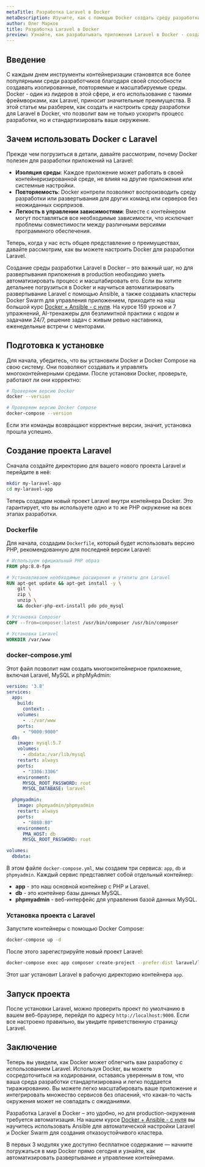 ```yaml
---
metaTitle: Разработка Laravel в Docker
metaDescription: Изучите, как с помощью Docker создать среду разработки для Laravel - от установки до настройки контейнеров и управления ними
author: Олег Марков
title: Разработка Laravel в Docker
preview: Узнайте, как разрабатывать приложения Laravel в Docker - создайте, настройте и управляйте контейнерами для эффективной работы. Пошаговое руководство поможет вам разобраться в процессе
---
```


## Введение

С каждым днем инструменты контейнеризации становятся все более популярными среди разработчиков благодаря своей способности создавать изолированные, повторяемые и масштабируемые среды. Docker - один из лидеров в этой сфере, и его использование с такими фреймворками, как Laravel, приносит значительные преимущества. В этой статье мы разберем, как создать и настроить среду разработки для Laravel в Docker, что позволит вам не только ускорить процесс разработки, но и стандартизировать ваше окружение.

## Зачем использовать Docker с Laravel

Прежде чем погрузиться в детали, давайте рассмотрим, почему Docker полезен для разработки приложений на Laravel:

- **Изоляция среды**: Каждое приложение может работать в своей контейнеризированной среде, не влияя на другие приложения или системные настройки.
- **Повторяемость**: Docker контрели позволяют воспроизводить среду разработки или развертывания для других команд или серверов без неожиданных сюрпризов.
- **Легкость в управлении зависимостями**: Вместе с контейнером могут поставляться все необходимые зависимости, что исключает проблемы совместимости между различными версиями программного обеспечения.

Теперь, когда у нас есть общее представление о преимуществах, давайте рассмотрим, как вы можете настроить Docker для разработки Laravel.

Создание среды разработки Laravel в Docker – это важный шаг, но для развертывания приложения в production необходимо уметь автоматизировать процесс и масштабировать его. Если вы хотите детальнее погрузиться в Docker и научиться автоматизировать развертывание Laravel с помощью Ansible, а также создавать кластеры Docker Swarm для управления приложением, приходите на наш большой курс [Docker + Ansible - с нуля](https://purpleschool.ru/course/docker). На курсе 159 уроков и 7 упражнений, AI-тренажеры для безлимитной практики с кодом и задачами 24/7, решение задач с живым ревью наставника, еженедельные встречи с менторами.

## Подготовка к установке

Для начала, убедитесь, что вы установили Docker и Docker Compose на свою систему. Они позволяют создавать и управлять многоконтейнерными средами. После установки Docker, проверьте, работают ли они корректно:

```bash
# Проверяем версию Docker
docker --version

# Проверяем версию Docker Compose
docker-compose --version
```

Если эти команды возвращают корректные версии, значит, установка прошла успешно.

## Создание проекта Laravel

Сначала создайте директорию для вашего нового проекта Laravel и перейдите в неё:

```bash
mkdir my-laravel-app
cd my-laravel-app
```

Теперь создадим новый проект Laravel внутри контейнера Docker. Это гарантирует, что вы используете одно и то же PHP окружение на всех этапах разработки.

### Dockerfile

Для начала, создадим `Dockerfile`, который будет использовать версию PHP, рекомендованную для последней версии Laravel:

```dockerfile
# Используем официальный PHP образ
FROM php:8.0-fpm

# Устанавливаем необходимые расширения и утилиты для Laravel
RUN apt-get update && apt-get install -y \
    git \
    zip \
    unzip \
    && docker-php-ext-install pdo pdo_mysql

# Установка Composer
COPY --from=composer:latest /usr/bin/composer /usr/bin/composer

# Установка Laravel
WORKDIR /var/www
```

### docker-compose.yml

Этот файл позволит нам создать многоконтейнерное приложение, включая Laravel, MySQL и phpMyAdmin:

```yaml
version: '3.8'
services:
  app:
    build:
      context: .
    volumes:
      - .:/var/www
    ports:
      - "9000:9000"
  db:
    image: mysql:5.7
    volumes:
      - dbdata:/var/lib/mysql
    restart: always
    ports:
      - "3306:3306"
    environment:
      MYSQL_ROOT_PASSWORD: root
      MYSQL_DATABASE: laravel

  phpmyadmin:
    image: phpmyadmin/phpmyadmin
    restart: always
    ports:
      - "8080:80"
    environment:
      PMA_HOST: db
      MYSQL_ROOT_PASSWORD: root

volumes:
  dbdata:
```

В этом файле `docker-compose.yml`, мы создаем три сервиса: `app`, `db` и `phpmyadmin`. Каждый сервис представляет собой отдельный контейнер:

- **app** - это наш основной контейнер с PHP и Laravel.
- **db** - это контейнер базы данных MySQL.
- **phpmyadmin** - веб-интерфейс для управления базой данных MySQL.

### Установка проекта с Laravel

Запустите контейнеры с помощью Docker Compose:

```bash
docker-compose up -d
```

После этого зарегистрируйте новый проект Laravel:

```bash
docker-compose exec app composer create-project --prefer-dist laravel/laravel .
```

Этот шаг установит Laravel в рабочую директорию контейнера `app`.

## Запуск проекта

После установки Laravel, можно проверить проект по умолчанию в вашем веб-браузере, перейдя по адресу `http://localhost:9000`. Если все настроено правильно, вы увидите приветственную страницу Laravel.

## Заключение

Теперь вы увидели, как Docker может облегчить вам разработку с использованием Laravel. Используя Docker, вы можете сосредоточиться на кодировании, оставаясь уверенным в том, что ваша среда разработки стандартизирована и легко поддается тиражированию. Вы можете легко масштабировать ваше приложение и интегрировать множество сервисов без опасений, что какая-то часть окружения может не совпадать с ожиданиями.

Разработка Laravel в Docker – это удобно, но для production-окружения требуется автоматизация. На нашем курсе [Docker + Ansible - с нуля](https://purpleschool.ru/course/docker) вы научитесь использовать Ansible для автоматической настройки Laravel и Docker Swarm для создания отказоустойчивого кластера.

В первых 3 модулях уже доступно бесплатное содержание — начните погружаться в мир Docker прямо сегодня и узнайте, как автоматизировать развертывание и управление контейнерами.
